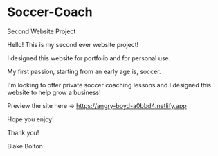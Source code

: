 # Soccer-Coach

Second Website Project

Hello! This is my second ever website project!

I designed this website for portfolio and for personal use.

My first passion, starting from an early age is, soccer. 

I'm looking to offer private soccer coaching lessons and I designed this website to help grow a business!

Preview the site here -> https://angry-boyd-a0bbd4.netlify.app

Hope you enjoy!

Thank you!

Blake Bolton
